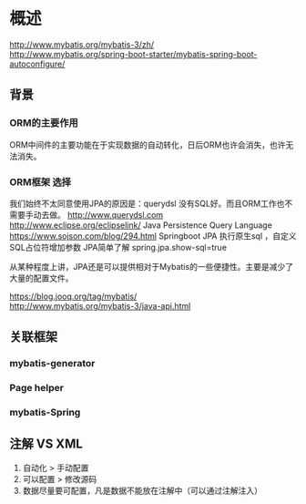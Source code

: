 # 概述

http://www.mybatis.org/mybatis-3/zh/  
http://www.mybatis.org/spring-boot-starter/mybatis-spring-boot-autoconfigure/ 

## 背景

### ORM的主要作用

ORM中间件的主要功能在于实现数据的自动转化，日后ORM也许会消失，也许无法消失。  

### ORM框架 选择

我们始终不太同意使用JPA的原因是：querydsl 没有SQL好。而且ORM工作也不需要手动去做。
http://www.querydsl.com  
http://www.eclipse.org/eclipselink/  Java Persistence Query Language  
https://www.sojson.com/blog/294.html Springboot JPA 执行原生sql ，自定义SQL占位符增加参数 JPA简单了解 spring.jpa.show-sql=true  

从某种程度上讲，JPA还是可以提供相对于Mybatis的一些便捷性。主要是减少了大量的配置文件。

https://blog.jooq.org/tag/mybatis/  
http://www.mybatis.org/mybatis-3/java-api.html  

## 关联框架

### mybatis-generator

### Page helper

### mybatis-Spring

## 注解 VS XML

1. 自动化 > 手动配置  
2. 可以配置 > 修改源码  
3. 数据尽量要可配置，凡是数据不能放在注解中（可以通过注解注入）  